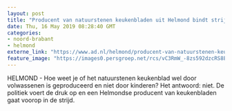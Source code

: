 ```yaml
---
layout: post
title: "Producent van natuurstenen keukenbladen uit Helmond bindt strijd aan met kinderarbeid"
date: Thu, 16 May 2019 08:28:40 GMT
categories: 
- noord-brabant 
- helmond 
externe_link: "https://www.ad.nl/helmond/producent-van-natuurstenen-keukenbladen-uit-helmond-bindt-strijd-aan-met-kinderarbeid~a8c99da9/"
feature_image: "https://images0.persgroep.net/rcs/vC3RmW_-8zs592dzcRS8ER9OXN0/diocontent/148364869/_fitwidth/400/?appId=21791a8992982cd8da851550a453bd7f&quality=0.7"
---
```


HELMOND - Hoe weet je of het natuurstenen keukenblad wel door volwassenen is geproduceerd en niet door kinderen? Het antwoord: niet. De politiek voert de druk op en een Helmondse producent van keukenbladen gaat voorop in de strijd.
